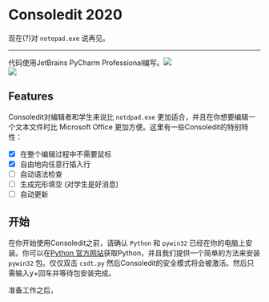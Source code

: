 # Consoledit 2020

现在(?)对 `notepad.exe` 说再见。

----------
代码使用JetBrains PyCharm Professional编写。![](https://www.jetbrains.com/favicon-16x16.png)\
![](https://resources.jetbrains.com/storage/products/jetbrains/img/meta/preview.png)

## Features

Consoledit对编辑者和学生来说比 `notdpad.exe` 更加适合，并且在你想要编辑一个文本文件时比 Microsoft Office 更加方便。这里有一些Consoledit的特别特性：
- [x] 在整个编辑过程中不需要鼠标
- [x] 自由地向任意行插入行
- [ ] 自动语法检查
- [ ] 生成完形填空 (对学生是好消息)
- [ ] 自动更新

## 开始

在你开始使用Consoledit之前，请确认 `Python` 和 `pywin32` 已经在你的电脑上安装。你可以在[Python 官方网站](https://python.org/)获取Python，并且我们提供一个简单的方法来安装 `pywin32` 包。仅仅双击 `csdt.py` 然后Consoledit的安全模式将会被激活。然后只需输入<kbd>y</kbd>+<kbd>回车</kbd>并等待包安装完成。

准备工作之后，
